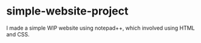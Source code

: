 # simple-website-project
I made a simple  WIP website using notepad++, which involved using HTML and CSS.
